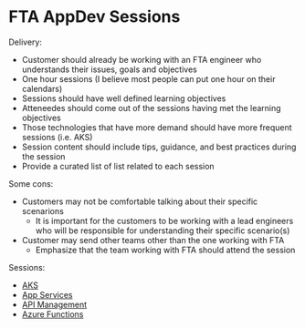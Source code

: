 # FTA AppDev Sessions

Delivery:

- Customer should already be working with an FTA engineer who understands their issues, goals and objectives
- One hour sessions (I believe most people can put one hour on their calendars)
- Sessions should have well defined learning objectives
- Atteneedes should come out of the sessions having met the learning objectives
- Those technologies that have more demand should have more frequent sessions (i.e. AKS)
- Session content should include tips, guidance, and best practices during the session
- Provide a curated list of list related to each session

Some cons:

- Customers may not be comfortable talking about their specific scenarions
  - It is important for the customers to be working with a lead engineers who will be responsible for understanding their specific scenario(s)
- Customer may send other teams other than the one working with FTA
  - Emphasize that the team working with FTA should attend the session

Sessions:

- [AKS](AKS.md)
- [App Services](APP-SERVICES.md)
- [API Management](APIM.md)
- [Azure Functions](AZURE-FUNCTIONS.md)
